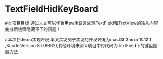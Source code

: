 # TextFieldHidKeyBoard
#本项目目标
通过本文可以学会用swift语言处理TextField和TextView的输入内容完成后键盘隐藏不了的问题！

#本项目demo实现环境
   本文实现例子实现的开发环境为macOS Sierra 10.12.1 ,Xcode Version 8.1 (8B62),其他环境未测
#项目中的代码为TextField下的键盘隐藏方法
